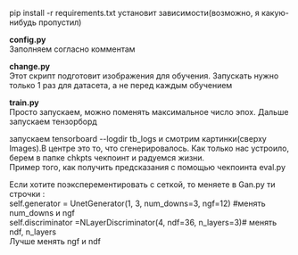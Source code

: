 pip install -r requirements.txt установит зависимости(возможно, я какую-нибудь пропустил)

**config.py**  
Заполняем согласно комментам

**change.py**  
Этот скрипт подготовит изображения для обучения. Запускать нужно только 1 раз для датасета, а не перед каждым обучением

**train.py**   
Просто запускаем, можно поменять максимальное число эпох. Дальше запускаем тензорборд

запускаем tensorboard --logdir tb_logs и смотрим картинки(сверху Images).В центре это то, что сгенерировалось. Как только нас устроило,
берем в папке chkpts чекпоинт и радуемся жизни.  
Пример того, как получить предсказания с помощью чекпоинта eval.py

Если хотите поэксперементировать с сеткой, то меняете в Gan.py ти строчки :  
self.generator = UnetGenerator(1, 3, num_downs=3, ngf=12)  #менять num_downs и ngf   
self.discriminator =NLayerDiscriminator(4, ndf=36, n_layers=3)# менять ndf, n_layers  
Лучше менять  ngf и ndf
